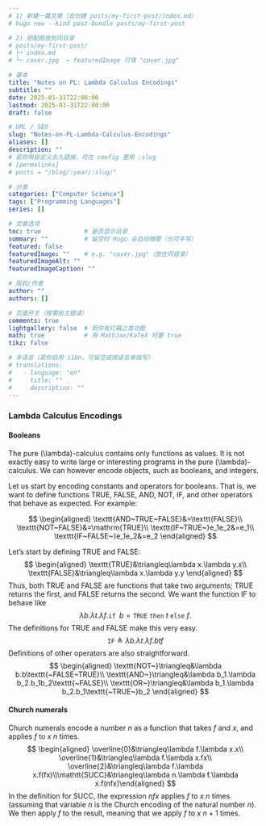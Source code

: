 ```yaml
---
# 1) 新建一篇文章（会创建 posts/my-first-post/index.md）
# hugo new --kind post-bundle posts/my-first-post

# 2) 把配图放到同目录
# posts/my-first-post/
# ├─ index.md
# └─ cover.jpg  ← featuredImage 可填 "cover.jpg"

# 基本
title: "Notes on PL: Lambda Calculus Encodings"
subtitle: ""
date: 2025-01-31T22:00:00
lastmod: 2025-01-31T22:00:00
draft: false

# URL / SEO
slug: "Notes-on-PL-Lambda-Calculus-Encodings"
aliases: []
description: ""
# 若你用自定义永久链接，可在 config 里用 :slug
# [permalinks]
# posts = "/blog/:year/:slug/"

# 分类
categories: ["Computer Science"]
tags: ["Programming Languages"]
series: []

# 文章选项
toc: true            # 是否显示目录
summary: ""          # 留空时 Hugo 会自动摘要（也可手写）
featured: false
featuredImage: ""    # e.g. "cover.jpg"（放在同目录）
featuredImageAlt: ""
featuredImageCaption: ""

# 版权/作者
author: ""
authors: []

# 页面开关（按需给主题读）
comments: true
lightgallery: false  # 若你有灯箱之类功能
math: true           # 用 MathJax/KaTeX 时置 true
tikz: false

# 多语言（若你启用 i18n，可留空或按语言单独写）
# translations:
#   - language: "en"
#     title: ""
#     description: ""
---
```

<!-- 摘要（可选）：写在此注释上方或 summary 字段里；正文从这里开始。 -->


### Lambda Calculus Encodings

#### Booleans

The pure \(\lambda\)-calculus contains only functions as values. It is not exactly easy to write large or interesting programs in the pure \(\lambda\)-calculus. We can however encode objects, such as booleans, and integers.

Let us start by encoding constants and operators for booleans. That is, we want to define functions TRUE, FALSE, AND, NOT, IF, and other operators that behave as expected. For example:

$$
\begin{aligned}
\texttt{AND~TRUE~FALSE}&=\texttt{FALSE}\\
\texttt{NOT~FALSE}&=\mathrm{TRUE}\\
\texttt{IF~TRUE~}e_1e_2&=e_1\\
\texttt{IF~FALSE~}e_1e_2&=e_2
\end{aligned}
$$

Let’s start by defining TRUE and FALSE:
$$
\begin{aligned}
\texttt{TRUE}&\triangleq\lambda x.\lambda y.x\\
\texttt{FALSE}&\triangleq\lambda x.\lambda y.y
\end{aligned}
$$
Thus, both TRUE and FALSE are functions that take two arguments; TRUE returns the first, and FALSE returns the second. We want the function IF to behave like
$$
\lambda b.\lambda t.\lambda f.\texttt{if~}b=\mathtt{TRUE~then~}t\mathtt{~else~}f.
$$
The definitions for TRUE and FALSE make this very easy.
$$
\mathtt{IF}\triangleq\lambda b.\lambda t.\lambda f.btf
$$
Definitions of other operators are also straightforward.
$$
\begin{aligned}
\texttt{NOT~}\triangleq&\lambda b.b\texttt{~FALSE~TRUE}\\
\texttt{AND~}\triangleq&\lambda b_1.\lambda b_2.b_1b_2\texttt{~FALSE}\\
\texttt{OR~}\triangleq&\lambda b_1.\lambda b_2.b_1\texttt{~TRUE~}b_2
\end{aligned}
$$

#### Church numerals

Church numerals encode a number $n$ as a function that takes $f$ and $x$, and applies $f$ to $x$ $n$ times.
$$
\begin{aligned}
\overline{0}&\triangleq\lambda f.\lambda x.x\\
\overline{1}&\triangleq\lambda f.\lambda x.fx\\
\overline{2}&\triangleq\lambda f.\lambda x.f(fx)\\\mathtt{SUCC}&\triangleq\lambda n.\lambda f.\lambda x.f(nfx)\end{aligned}
$$
In the definition for SUCC, the expression $nfx$ applies $f$ to $x$ $n$ times (assuming that variable $n$ is the Church encoding of the natural number $n$). We then apply $f$ to the result, meaning that we apply $f$ to $x$ $n + 1$ times.